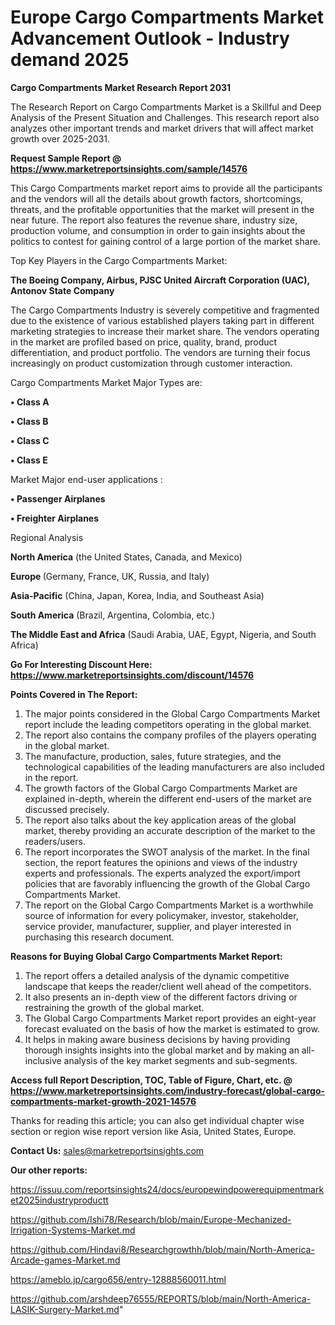 # Europe Cargo Compartments Market Advancement Outlook - Industry demand 2025

<strong>Cargo Compartments Market Research Report 2031</strong>

The Research Report on Cargo Compartments Market is a Skillful and Deep Analysis of the Present Situation and Challenges. This research report also analyzes other important trends and market drivers that will affect market growth over 2025-2031.

<strong>Request Sample Report @ <a href=https://www.marketreportsinsights.com/sample/14576>https://www.marketreportsinsights.com/sample/14576</a></strong>

This Cargo Compartments market report aims to provide all the participants and the vendors will all the details about growth factors, shortcomings, threats, and the profitable opportunities that the market will present in the near future. The report also features the revenue share, industry size, production volume, and consumption in order to gain insights about the politics to contest for gaining control of a large portion of the market share.

Top Key Players in the Cargo Compartments Market:

<strong>The Boeing Company, Airbus, PJSC United Aircraft Corporation (UAC), Antonov State Company</strong>

The Cargo Compartments Industry is severely competitive and fragmented due to the existence of various established players taking part in different marketing strategies to increase their market share. The vendors operating in the market are profiled based on price, quality, brand, product differentiation, and product portfolio. The vendors are turning their focus increasingly on product customization through customer interaction.

Cargo Compartments Market Major Types are:

<strong>• Class A

• Class B

• Class C

• Class E</strong>

Market Major end-user applications :

<strong>• Passenger Airplanes

• Freighter Airplanes</strong>

Regional Analysis

</u><strong><b>North America</b></strong> (the United States, Canada, and Mexico)

<strong><b>Europe </b></strong>(Germany, France, UK, Russia, and Italy)

<strong><b>Asia-Pacific</b></strong> (China, Japan, Korea, India, and Southeast Asia)

<strong><b>South America</b></strong> (Brazil, Argentina, Colombia, etc.)

<strong><b>The Middle East and Africa</b></strong> (Saudi Arabia, UAE, Egypt, Nigeria, and South Africa)

<strong>Go For Interesting Discount Here: <a href=https://www.marketreportsinsights.com/discount/14576>https://www.marketreportsinsights.com/discount/14576</a></strong>

<strong>Points Covered in The Report:</strong>
<ol>
  <li>The major points considered in the Global Cargo Compartments Market report include the leading competitors operating in the global market.</li>
  <li>The report also contains the company profiles of the players operating in the global market.</li>
  <li>The manufacture, production, sales, future strategies, and the technological capabilities of the leading manufacturers are also included in the report.</li>
  <li>The growth factors of the Global Cargo Compartments Market are explained in-depth, wherein the different end-users of the market are discussed precisely.</li>
  <li>The report also talks about the key application areas of the global market, thereby providing an accurate description of the market to the readers/users.</li>
  <li>The report incorporates the SWOT analysis of the market. In the final section, the report features the opinions and views of the industry experts and professionals. The experts analyzed the export/import policies that are favorably influencing the growth of the Global Cargo Compartments Market.</li>
  <li>The report on the Global Cargo Compartments Market is a worthwhile source of information for every policymaker, investor, stakeholder, service provider, manufacturer, supplier, and player interested in purchasing this research document.</li>
</ol>
<strong>Reasons for Buying Global Cargo Compartments Market Report:</strong>

<ol>
  <li>The report offers a detailed analysis of the dynamic competitive landscape that keeps the reader/client well ahead of the competitors.</li>
  <li>It also presents an in-depth view of the different factors driving or restraining the growth of the global market.</li>
  <li>The Global Cargo Compartments Market report provides an eight-year forecast evaluated on the basis of how the market is estimated to grow.</li>
  <li>It helps in making aware business decisions by having providing thorough insights insights into the global market and by making an all-inclusive analysis of the key market segments and sub-segments.</li>
</ol>
<strong>Access full Report Description, TOC, Table of Figure, Chart, etc. @ <a href=https://www.marketreportsinsights.com/industry-forecast/global-cargo-compartments-market-growth-2021-14576>https://www.marketreportsinsights.com/industry-forecast/global-cargo-compartments-market-growth-2021-14576</a></strong>


Thanks for reading this article; you can also get individual chapter wise section or region wise report version like Asia, United States, Europe.

<strong>Contact Us:</strong>
sales@marketreportsinsights.com

<strong>Our other reports:</strong>

<a href=https://issuu.com/reportsinsights24/docs/europewindpowerequipmentmarket2025industryproductt>https://issuu.com/reportsinsights24/docs/europewindpowerequipmentmarket2025industryproductt</a>

<a href=https://github.com/Ishi78/Research/blob/main/Europe-Mechanized-Irrigation-Systems-Market.md>https://github.com/Ishi78/Research/blob/main/Europe-Mechanized-Irrigation-Systems-Market.md</a>

<a href=https://github.com/Hindavi8/Researchgrowthh/blob/main/North-America-Arcade-games-Market.md>https://github.com/Hindavi8/Researchgrowthh/blob/main/North-America-Arcade-games-Market.md</a>

<a href=https://ameblo.jp/cargo656/entry-12888560011.html>https://ameblo.jp/cargo656/entry-12888560011.html</a>

<a href=https://github.com/arshdeep76555/REPORTS/blob/main/North-America-LASIK-Surgery-Market.md>https://github.com/arshdeep76555/REPORTS/blob/main/North-America-LASIK-Surgery-Market.md</a>"
